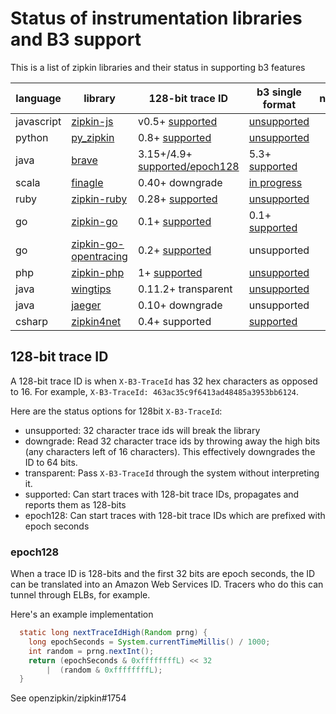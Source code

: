 # Status of instrumentation libraries and B3 support

This is a list of zipkin libraries and their status in supporting b3 features

| language   | library | 128-bit trace ID | b3 single format | notes |
| ---------- | ------- | ---------------- | ---------------- | ----- |
| javascript | [zipkin-js](https://github.com/openzipkin/zipkin-js) | v0.5+ [supported](https://github.com/openzipkin/zipkin-js/blob/a8ab73d26157a3b25b207425e2808ee39105afa1/packages/zipkin/README.md#usage) | [unsupported](https://github.com/openzipkin/zipkin-js/issues/259) | |
| python     | [py_zipkin](https://github.com/Yelp/py_zipkin) | 0.8+ [supported](https://github.com/Yelp/py_zipkin/blob/665428305ba3cadec5e6488c801bdaca12b3e311/py_zipkin/zipkin.py#L164) | [unsupported](https://github.com/Yelp/py_zipkin/issues/98) | |
| java       | [brave](https://github.com/openzipkin/brave) | 3.15+/4.9+ [supported/epoch128](https://github.com/openzipkin/brave/tree/master/brave-core#128-bit-trace-ids) | 5.3+ [supported](https://github.com/apache/incubator-zipkin-brave/blob/5a17fc018613958db00cc7b6951826e95f1b9d6c/brave/src/main/java/brave/propagation/B3SingleFormat.java) | |
| scala      | [finagle](https://github.com/twitter/finagle) | 0.40+ downgrade | [in progress](https://github.com/twitter/finagle/pull/749) | |
| ruby       | [zipkin-ruby](https://github.com/openzipkin/zipkin-ruby) | 0.28+ [supported](https://github.com/openzipkin/zipkin-ruby/blob/ec875f3640dc2ce8070969f3b0c889d7b7121063/README.md#configuration-options) | [unsupported](https://github.com/openzipkin/zipkin-ruby/issues/126) | |
| go         | [zipkin-go](https://github.com/openzipkin/zipkin-go) | 0.1+ [supported](https://godoc.org/github.com/openzipkin/zipkin-go#WithTraceID128Bit) | 0.1+ [supported](https://godoc.org/github.com/openzipkin/zipkin-go/propagation/b3#InjectOption) | |
| go         | [zipkin-go-opentracing](https://github.com/openzipkin/zipkin-go-opentracing) | 0.2+ [supported](https://godoc.org/github.com/openzipkin/zipkin-go-opentracing#TraceID128Bit) | unsupported | |
| php        | [zipkin-php](https://github.com/openzipkin/zipkin-php) | 1+ [supported](https://github.com/openzipkin/zipkin-php/blob/b143bf577b5b328df656dede4f6b8aeec38b201a/src/Zipkin/TracingBuilder.php#L122) | [unsupported](https://github.com/openzipkin/zipkin-php/issues/92) | |
| java       | [wingtips](https://github.com/Nike-Inc/wingtips) | 0.11.2+ transparent | [unsupported](https://github.com/Nike-Inc/wingtips/issues/80) | |
| java       | [jaeger](https://github.com/uber/jaeger-client-java) | 0.10+ downgrade | unsupported | | 
| csharp     | [zipkin4net](https://github.com/openzipkin/zipkin4net) | 0.4+ supported | [supported](https://github.com/openzipkin/zipkin4net/blob/c30d8244cad5c219f9b891a513b0032f0047a2fd/Src/zipkin4net/Src/Propagation/B3SingleFormat.cs) | | 

## 128-bit trace ID

A 128-bit trace ID is when `X-B3-TraceId` has 32 hex characters as opposed to 16. For example, `X-B3-TraceId: 463ac35c9f6413ad48485a3953bb6124`.

Here are the status options for 128bit `X-B3-TraceId`:
* unsupported: 32 character trace ids will break the library
* downgrade: Read 32 character trace ids by throwing away the high bits (any characters left of 16 characters). This effectively downgrades the ID to 64 bits.
* transparent: Pass `X-B3-TraceId` through the system without interpreting it.
* supported:  Can start traces with 128-bit trace IDs, propagates and reports them as 128-bits
* epoch128: Can start traces with 128-bit trace IDs which are prefixed with epoch seconds

### epoch128
When a trace ID is 128-bits and the first 32 bits are epoch seconds, the ID can be translated into
an Amazon Web Services ID. Tracers who do this can tunnel through ELBs, for example.

Here's an example implementation
```java
  static long nextTraceIdHigh(Random prng) {
    long epochSeconds = System.currentTimeMillis() / 1000;
    int random = prng.nextInt();
    return (epochSeconds & 0xffffffffL) << 32
        |  (random & 0xffffffffL);
  }
```

See openzipkin/zipkin#1754
